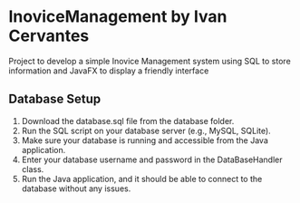 # InoviceManagement by Ivan Cervantes
 Project to develop a simple Inovice Management system  using SQL to store information and JavaFX to display a friendly interface

## Database Setup
1.  Download the database.sql file from the database folder.
2.  Run the SQL script on your database server (e.g., MySQL, SQLite).
3.  Make sure your database is running and accessible from the Java application.
4.  Enter your database username and password in the DataBaseHandler class.
5.  Run the Java application, and it should be able to connect to the database without any issues.

